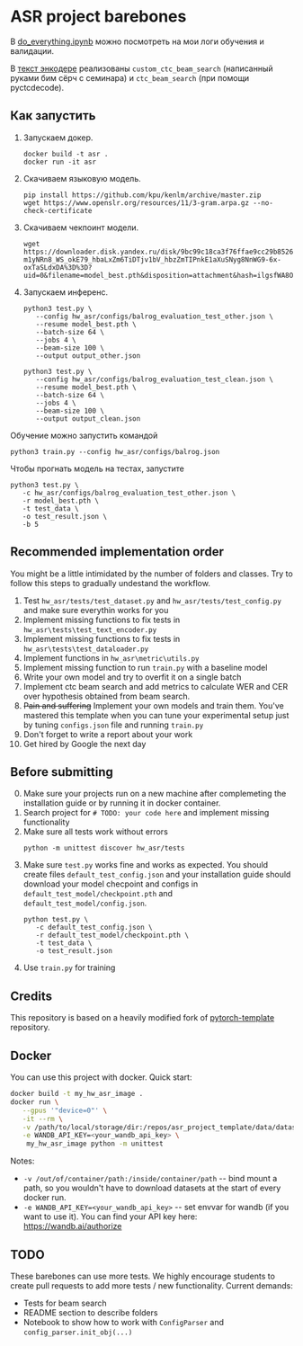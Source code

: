 # ASR project barebones

В [do_everything.ipynb](/do_everything.ipynb) можно посмотреть на мои логи обучения и валидации.

В [текст энкодере](/text_encoder/ctc_char_text_encoder.py) реализованы `custom_ctc_beam_search` (написанный руками бим сёрч с семинара) и `ctc_beam_search` (при помощи pyctcdecode).

## Как запустить

1. Запускаем докер.
   ```shell
   docker build -t asr .
   docker run -it asr
   ```
1. Скачиваем языковую модель.
   ```shell
   pip install https://github.com/kpu/kenlm/archive/master.zip
   wget https://www.openslr.org/resources/11/3-gram.arpa.gz --no-check-certificate
   ```
1. Скачиваем чекпоинт модели.
   ```shell
   wget https://downloader.disk.yandex.ru/disk/9bc99c18ca3f76ffae9cc29b8526c470c4313180b23f55f0ba8273ee4e7ae94f/634de5c9/8QS15owusqz-m1yNRn8_WS_okE79_hbaLxZm6TiDTjv1bV_hbzZmTIPnkE1aXuSNyg8NnWG9-6x-oxTaSLdxDA%3D%3D?uid=0&filename=model_best.pth&disposition=attachment&hash=ilgsfWA8OM84RYEizPtdxA%2BC3St4e5HXCV1FKmy6t4K7BBBjODfJC7b23vIzWYt/q/J6bpmRyOJonT3VoXnDag%3D%3D%3A&limit=0&content_type=application%2Fzip&owner_uid=1184656726&fsize=230184375&hid=579b5415d0a32fa41dd0cb2675e69544&media_type=compressed&tknv=v2
   ```
1. Запускаем инференс.
   ```shell
   python3 test.py \
      --config hw_asr/configs/balrog_evaluation_test_other.json \
      --resume model_best.pth \
      --batch-size 64 \
      --jobs 4 \
      --beam-size 100 \
      --output output_other.json

   python3 test.py \
      --config hw_asr/configs/balrog_evaluation_test_clean.json \
      --resume model_best.pth \
      --batch-size 64 \
      --jobs 4 \
      --beam-size 100 \
      --output output_clean.json
   ```

Обучение можно запустить командой
```shell
python3 train.py --config hw_asr/configs/balrog.json
```

Чтобы прогнать модель на тестах, запустите
```shell
python3 test.py \
   -c hw_asr/configs/balrog_evaluation_test_other.json \
   -r model_best.pth \
   -t test_data \
   -o test_result.json \
   -b 5
```

## Recommended implementation order

You might be a little intimidated by the number of folders and classes. Try to follow this steps to gradually undestand
the workflow.

1) Test `hw_asr/tests/test_dataset.py`  and `hw_asr/tests/test_config.py` and make sure everythin works for you
2) Implement missing functions to fix tests in  `hw_asr\tests\test_text_encoder.py`
3) Implement missing functions to fix tests in  `hw_asr\tests\test_dataloader.py`
4) Implement functions in `hw_asr\metric\utils.py`
5) Implement missing function to run `train.py` with a baseline model
6) Write your own model and try to overfit it on a single batch
7) Implement ctc beam search and add metrics to calculate WER and CER over hypothesis obtained from beam search.
8) ~~Pain and suffering~~ Implement your own models and train them. You've mastered this template when you can tune your
   experimental setup just by tuning `configs.json` file and running `train.py`
9) Don't forget to write a report about your work
10) Get hired by Google the next day

## Before submitting

0) Make sure your projects run on a new machine after complemeting the installation guide or by 
   running it in docker container.
1) Search project for `# TODO: your code here` and implement missing functionality
2) Make sure all tests work without errors
   ```shell
   python -m unittest discover hw_asr/tests
   ```
3) Make sure `test.py` works fine and works as expected. You should create files `default_test_config.json` and your
   installation guide should download your model checpoint and configs in `default_test_model/checkpoint.pth`
   and `default_test_model/config.json`.
   ```shell
   python test.py \
      -c default_test_config.json \
      -r default_test_model/checkpoint.pth \
      -t test_data \
      -o test_result.json
   ```
4) Use `train.py` for training

## Credits

This repository is based on a heavily modified fork
of [pytorch-template](https://github.com/victoresque/pytorch-template) repository.

## Docker

You can use this project with docker. Quick start:

```bash 
docker build -t my_hw_asr_image . 
docker run \
   --gpus '"device=0"' \
   -it --rm \
   -v /path/to/local/storage/dir:/repos/asr_project_template/data/datasets \
   -e WANDB_API_KEY=<your_wandb_api_key> \
	my_hw_asr_image python -m unittest 
```

Notes:

* `-v /out/of/container/path:/inside/container/path` -- bind mount a path, so you wouldn't have to download datasets at
  the start of every docker run.
* `-e WANDB_API_KEY=<your_wandb_api_key>` -- set envvar for wandb (if you want to use it). You can find your API key
  here: https://wandb.ai/authorize

## TODO

These barebones can use more tests. We highly encourage students to create pull requests to add more tests / new
functionality. Current demands:

* Tests for beam search
* README section to describe folders
* Notebook to show how to work with `ConfigParser` and `config_parser.init_obj(...)`
